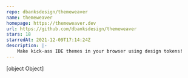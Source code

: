 ```yaml
---
repo: dbanksdesign/themeweaver
name: themeweaver
homepage: https://themeweaver.dev
url: https://github.com/dbanksdesign/themeweaver
stars: 18
starredAt: 2021-12-09T17:14:24Z
description: |-
    Make kick-ass IDE themes in your browser using design tokens!
---
```


[object Object]
